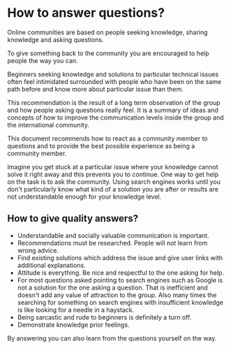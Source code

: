 # How to answer questions?

Online communities are based on people seeking knowledge, sharing knowledge and
asking questions.

To give something back to the community you are encouraged to help people the way
you can.

Beginners seeking knowledge and solutions to particular technical issues often
feel intimidated surrounded with people who have been on the same path before
and know more about particular issue than them.

This recommendation is the result of a long term observation of the group and
how people asking questions really feel. It is a summary of ideas and concepts
of how to improve the communication levels inside the group and the international
community.

This document recommends how to react as a community member to questions and to
provide the best possible experience as being a community member.

Imagine you get stuck at a particular issue where your knowledge cannot solve it
right away and this prevents you to continue. One way to get help on the task is
to ask the community. Using search engines works until you don't particularly
know what kind of a solution you are after or results are not understandable
enough for your knowledge level.

## How to give quality answers?

* Understandable and socially valuable communication is important.
* Recommendations must be researched. People will not learn from wrong advice.
* Find existing solutions which address the issue and give user links with additional
  explanations.
* Attitude is everything. Be nice and respectful to the one asking for help.
* For most questions asked pointing to search engines such as Google is not a
  solution for the one asking a question. That is inefficient and doesn't add any
  value of attraction to the group. Also many times the searching for something
  on search engines with insufficient knowledge is like looking for a needle in
  a haystack.
* Being sarcastic and rude to beginners is definitely a turn off.
* Demonstrate knowledge prior feelings.

By answering you can also learn from the questions yourself on the way.
